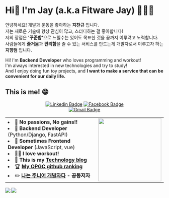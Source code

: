 # Hi👋 I'm Jay (a.k.a Fitware Jay) 👨🏻‍💻
안녕하세요! 개발과 운동을 좋아하는 <strong>지찬규</strong> 입니다.  
저는 새로운 기술에 항상 관심이 많고, 스터디하는 걸 좋아합니다!  
저의 장점은 <strong>'꾸준함'</strong>으로 느릴수는 있어도 목표한 것을 끝까지 이루려고 노력합니다.  
사람들에게 <strong>즐거움</strong>과 <strong>편리함</strong>을 줄 수 있는 서비스를 만드는게 개발자로서 이루고자 하는 <strong>지향점</strong> 입니다.  

Hi! I'm <strong>Backend Developer</strong> who loves programming and workout!  
I'm always interested in new technologies and try to study!  
And I enjoy doing fun toy projects, and <strong>I want to make a service that can be convenient for our daily life.</strong>  
  
## This is me! 😁 
<div align=center>
	
  [![Linkedin Badge](https://img.shields.io/badge/-LinkedIn-blue?style=flat-square&logo=Linkedin&logoColor=white&link=https:/https://www.linkedin.com/in/%EC%B0%AC%EA%B7%9C-%EC%A7%80-22149a1a7/)](https://www.linkedin.com/in/%EC%B0%AC%EA%B7%9C-%EC%A7%80-22149a1a7/)
  [![Facebook Badge](https://img.shields.io/badge/facebook-1877f2?style=flat-square&logo=facebook&logoColor=white&link=https://www.facebook.com/changyu.ji.7)](https://www.facebook.com/changyu.ji.7)	
  [![Gmail Badge](https://img.shields.io/badge/Gmail-d14836?style=flat-square&logo=Gmail&logoColor=white&link=mailto:ckj9014@gmail.com)](mailto:ckj9014@gmail.com)
</div>

<table>
	<td>
		<li>🚀  <strong>No passions, No gains!!</strong></li>
		<li>💾  <strong>Backend Developer</strong> (Python/Django, FastAPI) </li>
	    	<li>🤣  <strong>Sometimes Frontend Developer</strong> (JavaScript, vue)</li>
		<li>🏋️‍♂️  <strong>I love workout!</strong></li>
		<li>📝  <strong>This is my <a href="https://jay-ji.tistory.com/">Technology blog</a></strong></li>
		<li>🏆  <strong><a href="https://www.opgc.me/#/users/Jay-Chan9yu">My OPGC github ranking<a></strong></li>
		<li>✏️  <strong><a href="https://jay-ji.tistory.com/87">나는 주니어 개발자다</a> - 공동저자</strong></li>
	</td>
	<td>
	<img width=200 src="https://img1.daumcdn.net/thumb/R1280x0/?scode=mtistory2&fname=https%3A%2F%2Fblog.kakaocdn.net%2Fdn%2FkWHCW%2FbtrinzRHo5L%2FxLbIhIzrcMmGn1GrqnMBG0%2Fimg.png">
	</td>
</table>

<div>
<img align="left" src="https://api.opgc.me/githubs/users/JAY-Chan9yu/tag/?border=gradient" />
<img src="https://github-readme-stats.vercel.app/api?username=JAY-Chan9yu&show_icons=true&hide_title=true&theme=vue" />
</div>
